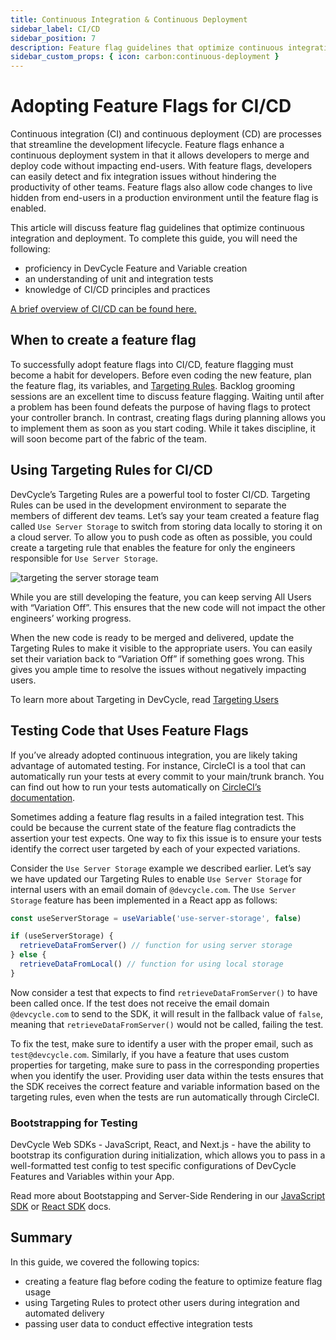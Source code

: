 ```yaml
---
title: Continuous Integration & Continuous Deployment
sidebar_label: CI/CD
sidebar_position: 7
description: Feature flag guidelines that optimize continuous integration and deployment
sidebar_custom_props: { icon: carbon:continuous-deployment }
---
```


# Adopting Feature Flags for CI/CD

Continuous integration (CI) and continuous deployment (CD) are processes that streamline the development lifecycle. Feature flags enhance a continuous deployment system in that it allows developers to merge and deploy code without impacting end-users. With feature flags, developers can easily detect and fix integration issues without hindering the productivity of other teams. Feature flags also allow code changes to live hidden from end-users in a production environment until the feature flag is enabled.

This article will discuss feature flag guidelines that optimize continuous integration and deployment. To complete this guide, you will need the following:

- proficiency in DevCycle Feature and Variable creation
- an understanding of unit and integration tests
- knowledge of CI/CD principles and practices

[A brief overview of CI/CD can be found here.](https://blog.devcycle.com/ci-cd-explained/)

## When to create a feature flag

To successfully adopt feature flags into CI/CD, feature flagging must become a habit for developers. Before even coding the new feature, plan the feature flag, its variables, and [Targeting Rules](#using-targeting-rules-for-cicd). Backlog grooming sessions are an excellent time to discuss feature flagging. Waiting until after a problem has been found defeats the purpose of having flags to protect your controller branch. In contrast, creating flags during planning allows you to implement them as soon as you start coding. While it takes discipline, it will soon become part of the fabric of the team.

## Using Targeting Rules for CI/CD

DevCycle’s Targeting Rules are a powerful tool to foster CI/CD. Targeting Rules can be used in the development environment to separate the members of different dev teams. Let’s say your team created a feature flag called `Use Server Storage` to switch from storing data locally to storing it on a cloud server. To allow you to push code as often as possible, you could create a targeting rule that enables the feature for only the engineers responsible for `Use Server Storage`.

![targeting the server storage team](/august-2022-targeting-ci.png)

While you are still developing the feature, you can keep serving All Users with “Variation Off”. This ensures that the new code will not impact the other engineers’ working progress.

When the new code is ready to be merged and delivered, update the Targeting Rules to make it visible to the appropriate users. You can easily set their variation back to “Variation Off” if something goes wrong. This gives you ample time to resolve the issues without negatively impacting users.

To learn more about Targeting in DevCycle, read [Targeting Users](/sdk/features)

## Testing Code that Uses Feature Flags

If you’ve already adopted continuous integration, you are likely taking advantage of automated testing. For instance, CircleCI is a tool that can automatically run your tests at every commit to your main/trunk branch. You can find out how to run your tests automatically on [CircleCI’s documentation](https://circleci.com/docs/config-intro).

Sometimes adding a feature flag results in a failed integration test. This could be because the current state of the feature flag contradicts the assertion your test expects. One way to fix this issue is to ensure your tests identify the correct user targeted by each of your expected variations.

Consider the `Use Server Storage` example we described earlier. Let’s say we have updated our Targeting Rules to enable `Use Server Storage` for internal users with an email domain of `@devcycle.com`. The `Use Server Storage` feature has been implemented in a React app as follows:

```jsx
const useServerStorage = useVariable('use-server-storage', false)

if (useServerStorage) {
  retrieveDataFromServer() // function for using server storage
} else {
  retrieveDataFromLocal() // function for using local storage
}
```

Now consider a test that expects to find `retrieveDataFromServer()` to have been called once. If the test does not receive the email domain `@devcycle.com` to send to the SDK, it will result in the fallback value of `false`, meaning that `retrieveDataFromServer()` would not be called, failing the test.

To fix the test, make sure to identify a user with the proper email, such as `test@devcycle.com`. Similarly, if you have a feature that uses custom properties for targeting, make sure to pass in the corresponding properties when you identify the user. Providing user data within the tests ensures that the SDK receives the correct feature and variable information based on the targeting rules, even when the tests are run automatically through CircleCI.

### Bootstrapping for Testing

DevCycle Web SDKs - JavaScript, React, and Next.js - have the ability to bootstrap its configuration during initialization, which allows you to pass in a well-formatted test config to test specific configurations of DevCycle Features and Variables within your App.

Read more about Bootstapping and Server-Side Rendering in our [JavaScript SDK](/sdk/client-side-sdks/javascript/javascript-usage#bootstrapping-and-server-side-rendering) or [React SDK](/sdk/client-side-sdks/react/react-usage#bootstrapping-and-server-side-rendering) docs.


## Summary

In this guide, we covered the following topics:

- creating a feature flag before coding the feature to optimize feature flag usage
- using Targeting Rules to protect other users during integration and automated delivery
- passing user data to conduct effective integration tests
